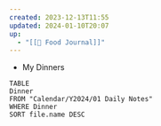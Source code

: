 ```yaml
---
created: 2023-12-13T11:55
updated: 2024-01-10T20:07
up:
  - "[[🍲 Food Journal]]"
---
```



- My Dinners
  
  
```dataview
TABLE
Dinner
FROM "Calendar/Y2024/01 Daily Notes"
WHERE Dinner
SORT file.name DESC
```
